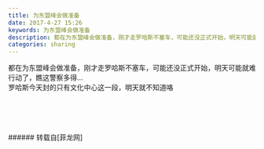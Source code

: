 ```yaml
---
title: 为东盟峰会做准备
date: 2017-4-27 15:26
keywords: 为东盟峰会做准备
description: 都在为东盟峰会做准备，刚才走罗哈斯不塞车，可能还没正式开始，明天可能就难行动了，瞧这警察多得…罗哈斯今天封的只有文化中心这一段，明天就不知道咯
categories: sharing
---
```

<td class="t_f" id="postmessage_729230">

都在为东盟峰会做准备，刚才走罗哈斯不塞车，可能还没正式开始，明天可能就难行动了，瞧这警察多得…<br/>
<img alt="" border="0" class="zoom" data-cf-modified-49e6da29091707b17684f30d-="" file="http://www.flw.ph/data/appbyme/upload/image/201704/27/JAtltTQhd9Q4.jpg" id="aimg_yfeTv" lazyloadthumb="1" onclick="" onmouseover="" src="http://www.flw.ph/data/appbyme/upload/image/201704/27/JAtltTQhd9Q4.jpg"/><br/>
罗哈斯今天封的只有文化中心这一段，明天就不知道咯<br/>
<img alt="" border="0" class="zoom" data-cf-modified-49e6da29091707b17684f30d-="" file="http://www.flw.ph/data/appbyme/upload/image/201704/27/EnKXaBHi09m1.jpg" id="aimg_qTvnN" lazyloadthumb="1" onclick="" onmouseover="" src="http://www.flw.ph/data/appbyme/upload/image/201704/27/EnKXaBHi09m1.jpg"/><br/>
<br/>
<img alt="" border="0" class="zoom" data-cf-modified-49e6da29091707b17684f30d-="" file="http://www.flw.ph/data/appbyme/upload/image/201704/27/cvafgzeivR4w.jpg" id="aimg_r5g27" lazyloadthumb="1" onclick="" onmouseover="" src="http://www.flw.ph/data/appbyme/upload/image/201704/27/cvafgzeivR4w.jpg"/><br/>
<br/>
<img alt="" border="0" class="zoom" data-cf-modified-49e6da29091707b17684f30d-="" file="http://www.flw.ph/data/appbyme/upload/image/201704/27/GZ7vB5u7AXrN.jpg" id="aimg_yiIt5" lazyloadthumb="1" onclick="" onmouseover="" src="http://www.flw.ph/data/appbyme/upload/image/201704/27/GZ7vB5u7AXrN.jpg"/><br/>
<br/>
<img alt="" border="0" class="zoom" data-cf-modified-49e6da29091707b17684f30d-="" file="http://www.flw.ph/data/appbyme/upload/image/201704/27/kYl3j40TmIu9.jpg" id="aimg_wWyla" lazyloadthumb="1" onclick="" onmouseover="" src="http://www.flw.ph/data/appbyme/upload/image/201704/27/kYl3j40TmIu9.jpg"/><br/>
<br/>
</td>
###### 转载自[菲龙网]